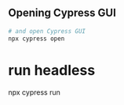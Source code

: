 ## Opening Cypress GUI

```bash
# and open Cypress GUI
npx cypress open
```

# run headless
npx cypress run

